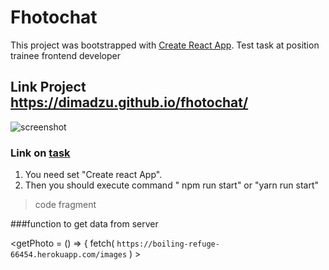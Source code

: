 # Fhotochat

This project was bootstrapped with [Create React App](https://github.com/facebook/create-react-app).
Test task at position trainee frontend developer

## Link Project https://dimadzu.github.io/fhotochat/
![screenshot](http://joxi.ru/J2bQbKxhqg9Kkm)

### Link on [task](https://github.com/avito-tech/safedeal-frontend-trainee)


1. You need set "Create react App".
2. Then you should execute command " npm run start" or "yarn run start"
>code fragment


###function to get data from server


<getPhoto = () => {
        fetch(
                `https://boiling-refuge-66454.herokuapp.com/images`
            ) >


